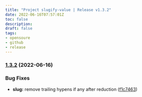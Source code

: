 ```yaml
---
title: "Project slugify-value | Release v1.3.2"
date: 2022-06-16T07:57:01Z
toc: false
description: 
draft: false
tags:
- opensoure
- github
- release
---
```

### [1.3.2](https://github.com/rlespinasse/slugify-value/compare/v1.3.1...v1.3.2) (2022-06-16)


### Bug Fixes

* **slug:** remove trailing hypens if any after reduction ([f1c7463](https://github.com/rlespinasse/slugify-value/commit/f1c7463d0d56dd524cdcde47076d0ca4263eef7d))



